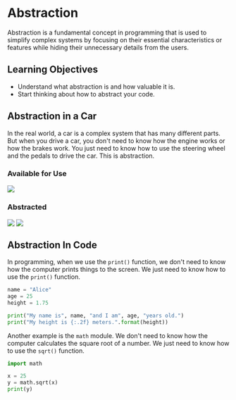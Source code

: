 # Abstraction

Abstraction is a fundamental concept in programming that is used to simplify complex systems by focusing on their essential characteristics or features while hiding their unnecessary details from the users.

## Learning Objectives

- Understand what abstraction is and how valuable it is.
- Start thinking about how to abstract your code.

## Abstraction in a Car

In the real world, a car is a complex system that has many different parts. But when you drive a car, you don't need to know how the engine works or how the brakes work. You just need to know how to use the steering wheel and the pedals to drive the car. This is abstraction.

### Available for Use

<img align="center" src="../../images/w9/car_tablue.jpeg">

### Abstracted

<img align="center" src="../../images/w9/car-abstracted.webp">
<img align="center" src="../../images/w9/car-engine.jpeg">

## Abstraction In Code

In programming, when we use the `print()` function, we don't need to know how the computer prints things to the screen. We just need to know how to use the `print()` function.

```python
name = "Alice"
age = 25
height = 1.75

print("My name is", name, "and I am", age, "years old.")
print("My height is {:.2f} meters.".format(height))

```

Another example is the `math` module. We don't need to know how the computer calculates the square root of a number. We just need to know how to use the `sqrt()` function.

```python
import math

x = 25
y = math.sqrt(x)
print(y)
```
